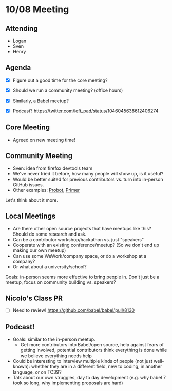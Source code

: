 # 10/08 Meeting

## Attending
- Logan
- Sven
- Henry

## Agenda

- [x] Figure out a good time for the core meeting?
- [x] Should we run a community meeting? (office hours)
- [x] Similarly, a Babel meetup?
- [x] Podcast? https://twitter.com/left_pad/status/1046045638612406274


## Core Meeting

- Agreed on new meeting time!

## Community Meeting

- Sven: idea from firefox devtools team
- We've never tried it before, how many people will show up, is it useful?
- Would be better suited for previous contributors vs. turn into in-person GitHub issues.
- Other examples: [Probot](https://probot.github.io/community/), [Primer](https://spectrum.chat/primer/office-hours)

Let's think about it more.

## Local Meetings

- Are there other open source projects that have meetups like this? Should do some research and ask.
- Can be a contributor workshop/hackathon vs. just "speakers"
- Cooperate with an existing conference/meetup? (So we don't end up making our own meetup)
- Can use some WeWork/company space, or do a workshop at a company?
- Or what about a university/school?

Goals: in-person seems more effective to bring people in. Don't just be a meetup, focus on community building vs. speakers?

## Nicolo's Class PR

- [ ] Need to review! https://github.com/babel/babel/pull/8130

## Podcast!

- Goals: similar to the in-person meetup.
  - Get more contributors into Babel/open source, help against fears of getting involved, potential contributors think everything is done while we believe everything needs help
- Could be interesting to interview multiple kinds of people (not just well-known): whether they are in a different field, new to coding, in another language, or on TC39?
- Talk about our own struggles, day to day development (e.g. why babel 7 took so long, why implementing proposals are hard)
